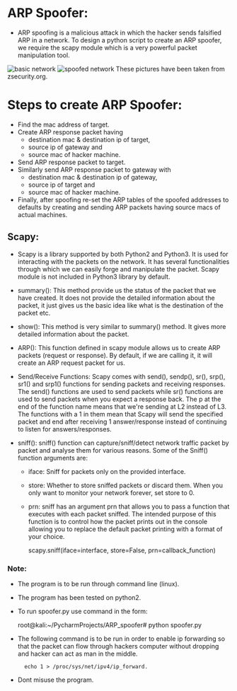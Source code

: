 # ARP Spoofer:

- ARP spoofing is a malicious attack in which the hacker sends falsified
ARP in a network. To design a python script to create an ARP spoofer, we 
require the scapy module which is a very powerful packet manipulation tool.

![basic network](https://user-images.githubusercontent.com/68290275/90243271-349ff380-de4c-11ea-8e03-3d1fd2263d60.jpg) 
![spoofed network](https://user-images.githubusercontent.com/68290275/90243729-0a026a80-de4d-11ea-965f-ce08a17a422e.jpg)
These pictures have been taken from zsecurity.org.

# Steps to create ARP Spoofer:

- Find the mac address of target.
- Create ARP response packet having 
    - destination mac & destination ip of target,  
	- source ip of gateway  and 
    - source mac of hacker machine.
- Send ARP response packet to target.
- Similarly send ARP response packet to gateway with 
	- destination mac & destination ip of gateway,  
	- source ip of target  and 
    - source mac of hacker machine.
- Finally, after spoofing re-set the ARP tables of the spoofed addresses to defaults
  by creating and sending ARP packets having source macs of actual machines. 


## Scapy:

- Scapy is a library supported by both Python2 and Python3. It is used
  for interacting with the packets on the network. It has several 
  functionalities through which we can easily forge and manipulate the 
  packet. Scapy module is not included in Python3 library by default.
  
- summary(): This method provide us the status of the packet that we
 have created. It does not provide the detailed information about the 
 packet, it just gives us the basic idea like what is the destination 
 of the packet etc.

- show(): This method is very similar to summary() method. It gives
 more detailed information about the packet.

- ARP(): This function defined in scapy module allows us to create 
ARP packets (request or response). By default, if we are calling it, 
it will create an ARP request packet for us. 

- Send/Receive Functions: Scapy comes with send(), sendp(), sr(), srp(),
sr1() and srp1() functions for sending packets and receiving responses.
The send() functions are used to send  packets while sr() functions are
used to send  packets when you expect a response back. The p at the end 
of the function name means that we're sending at L2 instead of L3. The 
functions with a 1 in them mean that Scapy will send the specified packet
and end after receiving 1 answer/response instead of continuing to listen
for answers/responses.

- sniff(): sniff() function can capture/sniff/detect network traffic packet by 
  packet and analyse them for various reasons. Some of the Sniff() 
  function arguments are:
	- iface: Sniff for packets only on the provided interface.
	- store: Whether to store sniffed packets or discard them. When you 
             only want to monitor your network forever, set store to 0.
	- prn: sniff has an argument prn that allows you to pass a function that
           executes with each packet sniffed. The intended purpose of this function
           is to control how the packet prints out in the console allowing you to 
		   replace the default packet printing with a format of your choice.
		   
  
		scapy.sniff(iface=interface, store=False, prn=callback_function)

  
### Note:
- The program is to be run through command line (linux).
- The program has been tested on python2.

   
- To run spoofer.py use command in the form:
   
	root@kali:~/PycharmProjects/ARP_spoofer# python spoofer.py

- The following command is to be run in order to enable ip forwarding
so that the packet can flow through hackers computer without dropping 
and hacker can act as man in the middle.  

        echo 1 > /proc/sys/net/ipv4/ip_forward.

- Dont misuse the program.
